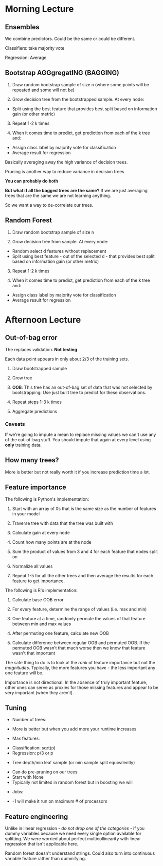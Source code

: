 # Morning Lecture

## Ensembles

We combine predictors. Could be the same or could be different.

Classifiers: take majority vote

Regression: Average

## Bootstrap AGGgregatING (BAGGING)

1. Draw random bootstrap sample of size n (where some points will be repeated and some will not be)

2. Grow decision tree from the bootstrapped sample. At every node:

 * Split using the best feature that provides best split based on information gain (or other metric)


3. Repeat 1-2 k times

4. When it comes time to predict, get prediction from each of the k tree and:

 * Assign class label by majority vote for classification
 * Average result for regression


Basically averaging away the high variance of decision trees.

Pruning is another way to reduce variance in decision trees.

__You can probably do both__

__But what if all the bagged trees are the same?__ If we are just averaging trees that are the same we are not learning anything.

So we want a way to de-correlate our trees.

## Random Forest

1. Draw random bootstrap sample of size n

2. Grow decision tree from sample. At every node:
 * Random select d features without replacement
 * Split using best feature - out of the selected d - that provides best split based on information gain (or other metric)


3. Repeat 1-2 k times

4. When it comes time to predict, get prediction from each of the k tree and:
 * Assign class label by majority vote for classification
 * Average result for regression

# Afternoon Lecture

## Out-of-bag error

The replaces validation. __Not testing__

Each data point appears in only about 2/3 of the training sets.

1. Draw bootstrapped sample

2. Grow tree

3. __OOB__: This tree has an out-of-bag set of data that was not selected by bootstrapping. Use just built tree to predict for these observations.

4. Repeat steps 1-3 k times

5. Aggregate predictions

### Caveats

If we're going to impute a mean to replace missing values we can't use any of the out-of-bag stuff. You should impute that again at every level using __only__ training data.

## How many trees?

More is better but not really worth it if you increase prediction time a lot.

## Feature importance

The following is Python's implementation:

1. Start with an array of 0s that is the same size as the number of features in your model

2. Traverse tree with data that the tree was built with

3. Calculate gain at every node

4. Count how many points are at the node

5. Sum the product of values from 3 and 4 for each feature that nodes split on

6. Normalize all values

7. Repeat 1-5 for all the other trees and then average the results for each feature to get importance.


The following is R's implementation:

1. Calculate base OOB error

2. For every feature, determine the range of values (i.e. max and min)

3. One feature at a time, randomly permute the values of that feature between min and max values

4. After permuting one feature, calculate new OOB

5. Calculate difference between regular OOB and permuted OOB. If the permuted OOB wasn't that much worse then we know that feature wasn't that important

The safe thing to do is to look at the _rank_ of feature importance but not the _magnitudes_. Typically, the more features you have - the less important any one feature will be.

Importance is not directional. In the absence of truly important feature, other ones can serve as proxies for those missing features and appear to be very important (when they aren't).

## Tuning

 - Number of trees:
  * More is better but when you add more your runtime increases


 - Max features:
  * Classification: sqrt(p)
  * Regression: p/3 or p


 - Tree depth/min leaf sample (or min sample split equivalently)
  * Can do pre-pruning on our trees
  * Start with None
  * Typically not limited in random forest but in boosting we will


 - Jobs:
  * -1 will make it run on maximum # of processors

## Feature engineering

Unlike in linear regression - _do not drop one of the categories_ - if you dummy variables because we need every single option available for splitting. We were worried about perfect multicollinearity with linear regression that isn't applicable here.

Random forest doesn't understand strings. Could also turn into continuous variable feature rather than dummifying.
